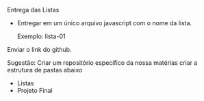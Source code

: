 Entrega das Listas
- Entregar em um único arquivo javascript com o nome da lista.
  
  Exemplo: lista-01

Enviar o link do github.


Sugestão:
Criar um repositório específico da nossa matérias criar a estrutura de pastas abaixo

- Listas
- Projeto Final